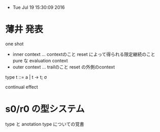 * Tue Jul 19 15:30:09 2016

# 薄井 発表
one shot

* inner context ... contextのこと reset によって得られる限定継続のこと pure な evaluation context
* outer context ... trailのこと reset の外側のcontext


type t ::= a | t -> t; σ

continual effect


# s0/r0 の型システム
type と anotation type についての覚書
